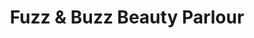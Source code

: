 ---
title: "Fuzz & Buzz Beauty Parlour"
url: /quezon-city/fuzz-and-buzz-beauty-parlour/
shop: hairdresser
---